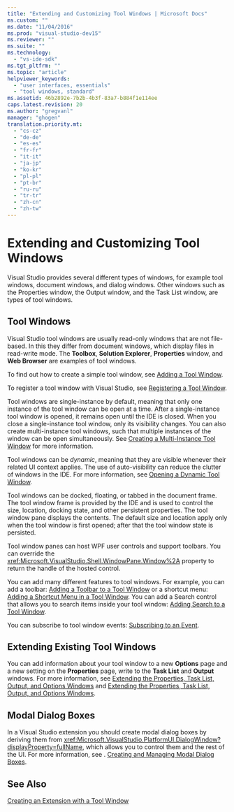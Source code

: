 ```yaml
---
title: "Extending and Customizing Tool Windows | Microsoft Docs"
ms.custom: ""
ms.date: "11/04/2016"
ms.prod: "visual-studio-dev15"
ms.reviewer: ""
ms.suite: ""
ms.technology: 
  - "vs-ide-sdk"
ms.tgt_pltfrm: ""
ms.topic: "article"
helpviewer_keywords: 
  - "user interfaces, essentials"
  - "tool windows, standard"
ms.assetid: 46b2892e-7b2b-4b3f-83a7-b884f1e114ee
caps.latest.revision: 20
ms.author: "gregvanl"
manager: "ghogen"
translation.priority.mt: 
  - "cs-cz"
  - "de-de"
  - "es-es"
  - "fr-fr"
  - "it-it"
  - "ja-jp"
  - "ko-kr"
  - "pl-pl"
  - "pt-br"
  - "ru-ru"
  - "tr-tr"
  - "zh-cn"
  - "zh-tw"
---
```

# Extending and Customizing Tool Windows
Visual Studio provides several different types of windows, for example tool windows, document windows, and dialog windows. Other windows such as the Properties window, the Output window, and the Task List window, are types of tool windows.  
  
## Tool Windows  
 Visual Studio tool windows are usually read-only windows that are not file-based. In this they differ from document windows, which display files in read-write mode. The **Toolbox**, **Solution Explorer**, **Properties** window, and **Web Browser** are examples of tool windows.  
  
 To find out how to create a simple tool window, see [Adding a Tool Window](../extensibility/adding-a-tool-window.md).  
  
 To register a tool window with Visual Studio, see [Registering a Tool Window](../extensibility/registering-a-tool-window.md).  
  
 Tool windows are single-instance by default, meaning that only one instance of the tool window can be open at a time. After a single-instance tool window is opened, it remains open until the IDE is closed. When you close a single-instance tool window, only its visibility changes. You can also create multi-instance tool windows, such that multiple instances of the window can be open simultaneously. See [Creating a Multi-Instance Tool Window](../extensibility/creating-a-multi-instance-tool-window.md) for more information.  
  
 Tool windows can be *dynamic*, meaning that they are visible whenever their related UI context applies. The use of auto-visibility can reduce the clutter of windows in the IDE. For more information, see [Opening a Dynamic Tool Window](../extensibility/opening-a-dynamic-tool-window.md).  
  
 Tool windows can be docked, floating, or tabbed in the document frame. The tool window frame is provided by the IDE and is used to control the size, location, docking state, and other persistent properties. The tool window pane displays the contents. The default size and location apply only when the tool window is first opened; after that the tool window state is persisted.  
  
 Tool window panes can host WPF user controls and support toolbars. You can override the <xref:Microsoft.VisualStudio.Shell.WindowPane.Window%2A> property to return the handle of the hosted control.  
  
 You can add many different features to tool windows. For example, you can add a toolbar: [Adding a Toolbar to a Tool Window](../extensibility/adding-a-toolbar-to-a-tool-window.md) or a shortcut menu: [Adding a Shortcut Menu in a Tool Window](../extensibility/adding-a-shortcut-menu-in-a-tool-window.md). You can add a Search control that allows you to search items inside your tool window: [Adding Search to a Tool Window](../extensibility/adding-search-to-a-tool-window.md).  
  
 You can subscribe to tool window events: [Subscribing to an Event](../extensibility/subscribing-to-an-event.md).  
  
## Extending Existing Tool Windows  
 You can add information about your tool window to a new **Options** page and a new setting on the **Properties** page, write to the **Task List** and **Output** windows. For more information, see [Extending the Properties, Task List, Output, and Options Windows](../extensibility/extending-the-properties-task-list-output-and-options-windows.md) and [Extending the Properties, Task List, Output, and Options Windows](../extensibility/extending-the-properties-task-list-output-and-options-windows.md).  
  
## Modal Dialog Boxes  
 In a Visual Studio extension you should create modal dialog boxes by deriving them from <xref:Microsoft.VisualStudio.PlatformUI.DialogWindow?displayProperty=fullName>, which allows you to control them and the rest of the UI. For more information, see . [Creating and Managing Modal Dialog Boxes](../extensibility/creating-and-managing-modal-dialog-boxes.md).  
  
## See Also  
 [Creating an Extension with a Tool Window](../extensibility/creating-an-extension-with-a-tool-window.md)